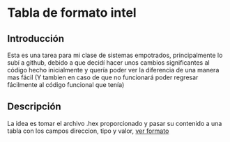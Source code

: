 # Tabla de formato intel

## Introducción

Esta es una tarea para mi clase de sistemas empotrados, principalmente lo subí a github, debido a que decidí hacer unos cambios significantes al código hecho inicialmente y quería poder ver la diferencia de una manera mas fácil (Y tambien en caso de que no funcionará poder regresar fácilmente al código funcional que tenía)

## Descripción

La idea es tomar el archivo .hex proporcionado y pasar su contenido a una tabla con los campos direccion, tipo y valor, [ver formato](https://en.wikipedia.org/wiki/Intel_HEX)